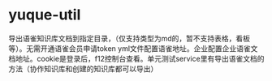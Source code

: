# yuque-util
导出语雀知识库文档到指定目录，（仅支持类型为md的，暂不支持表格，看板等）。无需开通语雀会员申请token
yml文件配置语雀地址。企业配置企业语雀文档地址。cookie是登录后，f12控制台查看。单元测试service里有导出语雀文档的方法（协作知识库和创建的知识库都可以导出）
